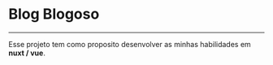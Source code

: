 # Blog Blogoso
***
Esse projeto tem como proposito desenvolver as minhas habilidades em **nuxt / vue**.